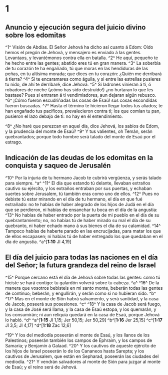 # 1 
## Anuncio y ejecución segura del juicio divino sobre los edomitas
^1^ Visión de Abdías. El Señor Jehová ha dicho así cuanto á Edom: Oído hemos el pregón de Jehová, y mensajero es enviado á las gentes. Levantaos, y levantémonos contra ella en batalla. ^2^ He aquí, pequeño te he hecho entre las gentes; abatido eres tú en gran manera. ^3^ La soberbia de tu corazón te ha engañado, tú que moras en las hendiduras de las peñas, en tu altísima morada; que dices en tu corazón: ¿Quién me derribará á tierra? ^4^ Si te encaramares como águila, y si entre las estrellas pusieres tu nido, de ahí te derribaré, dice Jehová. ^5^ Si ladrones vinieran á ti, ó robadores de noche (¡cómo has sido destruído!) ¿no hurtaran lo que les bastase? Pues si entraran á ti vendimiadores, aun dejaran algún rebusco. ^6^ ¡Cómo fueron escudriñadas las cosas de Esaú! sus cosas escondidas fueron buscadas. ^7^ Hasta el término te hicieron llegar todos tus aliados; te han engañado tus pacíficos, prevalecieron contra ti; los que comían tu pan, pusieron el lazo debajo de ti: no hay en él entendimiento. 

^8^ ¿No haré que perezcan en aquel día, dice Jehová, los sabios de Edom, y la prudencia del monte de Esaú? ^9^ Y tus valientes, oh Temán, serán quebrantados; porque todo hombre será talado del monte de Esaú por el estrago. 

## Indicación de las deudas de los edomitas en la conquista y saqueo de Jerusalén
^10^ Por la injuria de tu hermano Jacob te cubrirá vergüenza, y serás talado para siempre. ^a^ ^11^ El día que estando tú delante, llevaban extraños cautivo su ejército, y los extraños entraban por sus puertas, y echaban suertes sobre Jerusalem, tú también eras como uno de ellos. ^12^ Pues no debiste tú estar mirando en el día de tu hermano, el día en que fué extrañado: no te habías de haber alegrado de los hijos de Judá en el día que se perdieron, ni habías de ensanchar tu boca en el día de la angustia: ^13^ No habías de haber entrado por la puerta de mi pueblo en el día de su quebrantamiento; no, no habías tú de haber mirado su mal el día de su quebranto, ni haber echado mano á sus bienes el día de su calamidad. ^14^ Tampoco habías de haberte parado en las encrucijadas, para matar los que de ellos escapasen; ni habías tú de haber entregado los que quedaban en el día de angustia. 
^a^[**1:10** Jl 4,19]

## El día del juicio para todas las naciones en el día del Señor; la futura grandeza del reino de Israel
^15^ Porque cercano está el día de Jehová sobre todas las gentes: como tú hiciste se hará contigo: tu galardón volverá sobre tu cabeza. ^a^ ^16^ De la manera que vosotros bebisteis en mi santo monte, beberán todas las gentes de continuo; beberán, y engullirán, y serán como si no hubieran sido. ^b^ ^17^ Mas en el monte de Sión habrá salvamento, y será santidad, y la casa de Jacob, poseerá sus posesiones. ^c^ ^18^ Y la casa de Jacob será fuego, y la casa de José será llama, y la casa de Esaú estopa, y los quemarán, y los consumirán; ni aun reliquia quedará en la casa de Esaú, porque Jehová lo habló. ^d^ 
^a^[**1:15** Jl 1,15; Jer 50,15; Jer 50,29] ^b^[**1:16** Jer 25,15] ^c^[**1:17** Jl 3,5; Jl 4,17] ^d^[**1:18** Zac 12,6]

^19^ Y los del mediodía poseerán el monte de Esaú, y los llanos de los Palestinos; poseerán también los campos de Ephraim, y los campos de Samaria; y Benjamín á Galaad. ^20^ Y los cautivos de aqueste ejército de los hijos de Israel poseerán lo de los Cananeos hasta Sarepta; y los cautivos de Jerusalem, que están en Sepharad, poseerán las ciudades del mediodía. ^21^ Y vendrán salvadores al monte de Sión para juzgar al monte de Esaú; y el reino será de Jehová. 